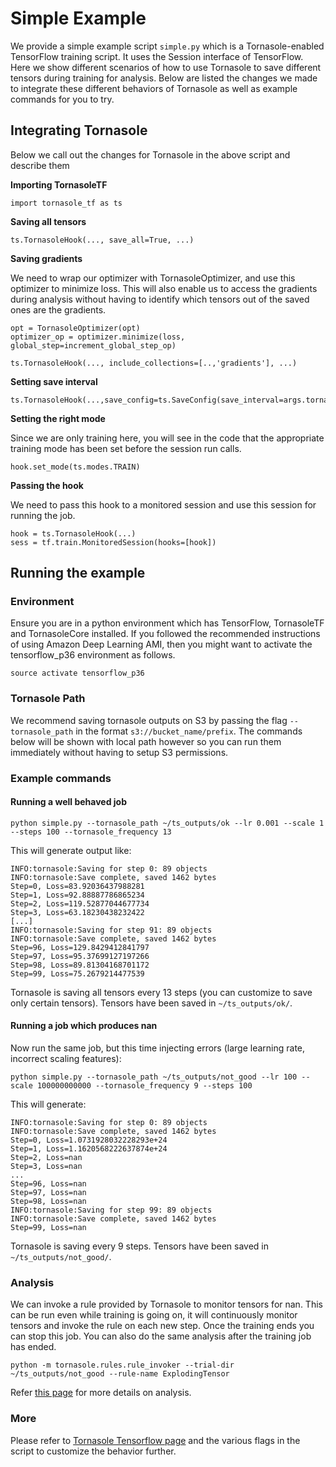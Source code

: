 # Simple Example
We provide a simple example script `simple.py` which is a Tornasole-enabled TensorFlow training script. It uses the Session interface of TensorFlow. 
Here we show different scenarios of how to use Tornasole to save different tensors during training for analysis. 
Below are listed the changes we made to integrate these different behaviors of Tornasole as well as example commands for you to try.

## Integrating Tornasole
Below we call out the changes for Tornasole in the above script and describe them

**Importing TornasoleTF**
```
import tornasole_tf as ts
```
**Saving all tensors**
```
ts.TornasoleHook(..., save_all=True, ...)
```
**Saving gradients**

We need to wrap our optimizer with TornasoleOptimizer, and use this optimizer to minimize loss. 
This will also enable us to access the gradients during analysis without having to identify which tensors out of the saved ones are the gradients.
```
opt = TornasoleOptimizer(opt)
optimizer_op = optimizer.minimize(loss, global_step=increment_global_step_op)

ts.TornasoleHook(..., include_collections=[..,'gradients'], ...)
```
**Setting save interval**
```
ts.TornasoleHook(...,save_config=ts.SaveConfig(save_interval=args.tornasole_frequency)...)
```
**Setting the right mode**

Since we are only training here, you will see in the code that the 
appropriate training mode has been set before the session run calls. 
```
hook.set_mode(ts.modes.TRAIN)
```
**Passing the hook**

We need to pass this hook to a monitored session and use this session for running the job.
```
hook = ts.TornasoleHook(...)
sess = tf.train.MonitoredSession(hooks=[hook])
```

## Running the example
### Environment
Ensure you are in a python environment which has TensorFlow, TornasoleTF and TornasoleCore installed. If you followed the recommended instructions of using Amazon Deep Learning AMI, then you might want to activate the tensorflow_p36 environment as follows.
```
source activate tensorflow_p36
```
### Tornasole Path
We recommend saving tornasole outputs on S3 by passing the 
flag `--tornasole_path` in the format `s3://bucket_name/prefix`. 
The commands below will be shown with local path however so you can 
run them immediately without having to setup S3 permissions.
### Example commands

#### Running a well behaved job
```
python simple.py --tornasole_path ~/ts_outputs/ok --lr 0.001 --scale 1 --steps 100 --tornasole_frequency 13
```
This will generate output like:
```
INFO:tornasole:Saving for step 0: 89 objects
INFO:tornasole:Save complete, saved 1462 bytes
Step=0, Loss=83.92036437988281
Step=1, Loss=92.88887786865234
Step=2, Loss=119.52877044677734
Step=3, Loss=63.18230438232422
[...]
INFO:tornasole:Saving for step 91: 89 objects
INFO:tornasole:Save complete, saved 1462 bytes
Step=96, Loss=129.8429412841797
Step=97, Loss=95.37699127197266
Step=98, Loss=89.81304168701172
Step=99, Loss=75.2679214477539

```
Tornasole is saving all tensors every 13 steps (you can customize to save only certain tensors). 
Tensors have been saved in `~/ts_outputs/ok/`.

#### Running a job which produces nan
Now run the same job, but this time injecting errors (large learning rate, incorrect scaling features):
```
python simple.py --tornasole_path ~/ts_outputs/not_good --lr 100 --scale 100000000000 --tornasole_frequency 9 --steps 100
```
This will generate: 
```
INFO:tornasole:Saving for step 0: 89 objects
INFO:tornasole:Save complete, saved 1462 bytes
Step=0, Loss=1.0731928032228293e+24
Step=1, Loss=1.1620568222637874e+24
Step=2, Loss=nan
Step=3, Loss=nan
...
Step=96, Loss=nan
Step=97, Loss=nan
Step=98, Loss=nan
INFO:tornasole:Saving for step 99: 89 objects
INFO:tornasole:Save complete, saved 1462 bytes
Step=99, Loss=nan
```
Tornasole is saving every 9 steps.
Tensors have been saved in `~/ts_outputs/not_good/`. 

### Analysis
We can invoke a rule provided by Tornasole to monitor tensors for nan.
This can be run even while training is going on, it will continuously monitor tensors and
invoke the rule on each new step. Once the training ends you can stop this job.
You can also do the same analysis after the training job has ended. 
```
python -m tornasole.rules.rule_invoker --trial-dir ~/ts_outputs/not_good --rule-name ExplodingTensor
```
Refer [this page](../../rules/README.md) for more details on analysis.

### More
Please refer to [Tornasole Tensorflow page](../README.md) and the various flags in the script to customize the behavior further.
 

